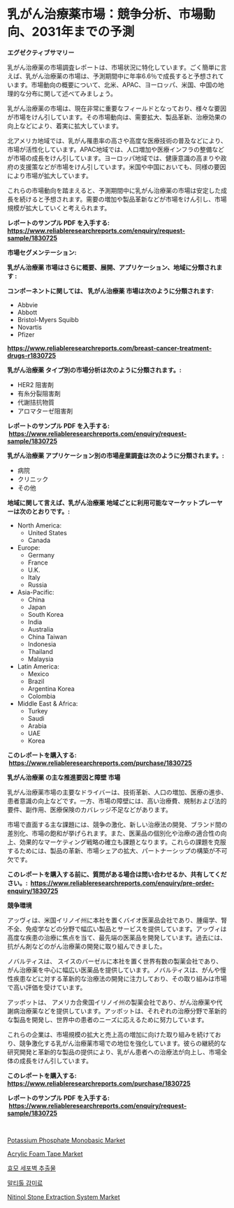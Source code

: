 <p><h1>乳がん治療薬市場：競争分析、市場動向、2031年までの予測</h1></p><p><strong>エグゼクティブサマリー</strong></p>
<p><p>乳がん治療薬の市場調査レポートは、市場状況に特化しています。ごく簡単に言えば、乳がん治療薬の市場は、予測期間中に年率6.6％で成長すると予想されています。市場動向の概要について、北米、APAC、ヨーロッパ、米国、中国の地理的な分布に関して述べてみましょう。</p><p>乳がん治療薬の市場は、現在非常に重要なフィールドとなっており、様々な要因が市場をけん引しています。その市場動向は、需要拡大、製品革新、治療効果の向上などにより、着実に拡大しています。</p><p>北アメリカ地域では、乳がん罹患率の高さや高度な医療技術の普及などにより、市場が活性化しています。APAC地域では、人口増加や医療インフラの整備などが市場の成長をけん引しています。ヨーロッパ地域では、健康意識の高まりや政府の支援策などが市場をけん引しています。米国や中国においても、同様の要因により市場が拡大しています。</p><p>これらの市場動向を踏まえると、予測期間中に乳がん治療薬の市場は安定した成長を続けると予想されます。需要の増加や製品革新などが市場をけん引し、市場規模が拡大していくと考えられます。</p></p>
<p><strong>レポートのサンプル PDF を入手する: <a href="https://www.reliableresearchreports.com/enquiry/request-sample/1830725">https://www.reliableresearchreports.com/enquiry/request-sample/1830725</a></strong></p>
<p><strong>市場セグメンテーション:</strong></p>
<p><strong> 乳がん治療薬 市場はさらに概要、展開、アプリケーション、地域に分類されます :</strong></p>
<p><strong>コンポーネントに関しては、 乳がん治療薬 市場は次のように分類されます: &nbsp;</strong></p>
<p><ul><li>Abbvie</li><li>Abbott</li><li>Bristol-Myers Squibb</li><li>Novartis</li><li>Pfizer</li></ul></p>
<p><strong><a href="https://www.reliableresearchreports.com/breast-cancer-treatment-drugs-r1830725">https://www.reliableresearchreports.com/breast-cancer-treatment-drugs-r1830725</a></strong></p>
<p><strong> 乳がん治療薬 タイプ別の市場分析は次のように分類されます。:</strong></p>
<p><ul><li>HER2 阻害剤</li><li>有糸分裂阻害剤</li><li>代謝拮抗物質</li><li>アロマターゼ阻害剤</li></ul></p>
<p><strong>レポートのサンプル PDF を入手する: &nbsp;<a href="https://www.reliableresearchreports.com/enquiry/request-sample/1830725">https://www.reliableresearchreports.com/enquiry/request-sample/1830725</a></strong></p>
<p><strong> 乳がん治療薬 アプリケーション別の市場産業調査は次のように分類されます。:</strong></p>
<p><ul><li>病院</li><li>クリニック</li><li>その他</li></ul></p>
<p><strong>地域に関して言えば、乳がん治療薬 地域ごとに利用可能なマーケットプレーヤーは次のとおりです。:</strong></p>
<p><ul>
    <li>
        North America:
        <ul>
            <li>United States</li>
            <li>Canada</li>
        </ul>
    </li>
    <li>
        Europe:
        <ul>
            <li>Germany</li>
            <li>France</li>
            <li>U.K.</li>
            <li>Italy</li>
            <li>Russia</li>
        </ul>
    </li>
    <li>
        Asia-Pacific:
        <ul>
            <li>China</li>
            <li>Japan</li>
            <li>South Korea</li>
            <li>India</li>
            <li>Australia</li>
            <li>China Taiwan</li>
            <li>Indonesia</li>
            <li>Thailand</li>
            <li>Malaysia</li>
        </ul>
    </li>
    <li>
        Latin America:
        <ul>
            <li>Mexico</li>
            <li>Brazil</li>
            <li>Argentina Korea</li>
            <li>Colombia</li>
        </ul>
    </li>
    <li>
        Middle East & Africa:
        <ul>
            <li>Turkey</li>
            <li>Saudi</li>
            <li>Arabia</li>
            <li>UAE</li>
            <li>Korea</li>
        </ul>
    </li>
    </ul></p>
<p><strong>このレポートを購入する: &nbsp;<a href="https://www.reliableresearchreports.com/purchase/1830725">https://www.reliableresearchreports.com/purchase/1830725</a></strong></p>
<p><strong>乳がん治療薬 の主な推進要因と障壁 市場</strong></p>
<p><p>乳がん治療薬市場の主要なドライバーは、技術革新、人口の増加、医療の進歩、患者意識の向上などです。一方、市場の障壁には、高い治療費、規制および法的要件、副作用、医療保険のカバレッジ不足などがあります。</p><p>市場で直面する主な課題には、競争の激化、新しい治療法の開発、ブランド間の差別化、市場の飽和が挙げられます。また、医薬品の個別化や治療の適合性の向上、効果的なマーケティング戦略の確立も課題となります。これらの課題を克服するためには、製品の革新、市場シェアの拡大、パートナーシップの構築が不可欠です。</p></p>
<p><strong>このレポートを購入する前に、質問がある場合は問い合わせるか、共有してください。:&nbsp; <a href="https://www.reliableresearchreports.com/enquiry/pre-order-enquiry/1830725">https://www.reliableresearchreports.com/enquiry/pre-order-enquiry/1830725</a></strong></p>
<p><strong>競争環境</strong></p>
<p><p>アッヴィは、米国イリノイ州に本社を置くバイオ医薬品会社であり、腫瘍学、腎不全、免疫学などの分野で幅広い製品とサービスを提供しています。アッヴィは高度な疾患の治療に焦点を当て、最先端の医薬品を開発しています。過去には、抗がん剤などのがん治療薬の開発に取り組んできました。</p><p>ノバルティスは、 スイスのバーゼルに本社を置く世界有数の製薬会社であり、がん治療薬を中心に幅広い医薬品を提供しています。ノバルティスは、がんや慢性疾患などに対する革新的な治療法の開発に注力しており、その取り組みは市場で高い評価を受けています。</p><p>アッボットは、 アメリカ合衆国イリノイ州の製薬会社であり、がん治療薬や代謝病治療薬などを提供しています。アッボットは、それぞれの治療分野で革新的な製品を開発し、世界中の患者のニーズに応えるために努力しています。</p><p>これらの企業は、市場規模の拡大と売上高の増加に向けた取り組みを続けており、競争激化する乳がん治療薬市場での地位を強化しています。彼らの継続的な研究開発と革新的な製品の提供により、乳がん患者への治療法が向上し、市場全体の成長をけん引しています。</p></p>
<p><strong>このレポートを購入する: &nbsp; <a href="https://www.reliableresearchreports.com/purchase/1830725">https://www.reliableresearchreports.com/purchase/1830725</a></strong></p>
<p><strong>レポートのサンプル PDF を入手する: &nbsp;<a href="https://www.reliableresearchreports.com/enquiry/request-sample/1830725">https://www.reliableresearchreports.com/enquiry/request-sample/1830725</a></strong><strong></strong></p>
<p>&nbsp;</p>
<p><p><a href="https://issuu.com/reportprime-2/docs/potassium-phosphate-monobasic-market-size-2030.ppt">Potassium Phosphate Monobasic Market</a></p><p><a href="https://issuu.com/reportprime-2/docs/acrylic-foam-tape-market-size-2030.pptx">Acrylic Foam Tape Market</a></p><p><a href="https://github.com/vsoq0zknh59/Market-Research-Report-List-1/blob/main/735304629992.md">효모 세포벽 추출물</a></p><p><a href="https://github.com/Tristiarton768456/Market-Research-Report-List-1/blob/main/426861029993.md">말티톨 감미료</a></p><p><a href="https://iodized-pantydraco-05c.notion.site/Nitinol-Stone-Extraction-System-Market-Insight-Market-Trends-Growth-Forecasted-from-2024-TO-2031-a0bd1db8053943ca94a0e88f44d1c313">Nitinol Stone Extraction System Market</a></p></p>